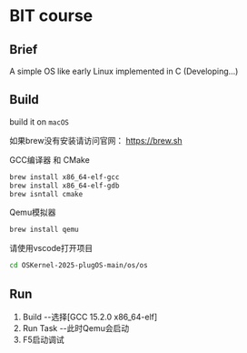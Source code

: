 # BIT course

## Brief

A simple OS like early Linux implemented in C (Developing...)

## Build

build it on `macOS`

如果brew没有安装请访问官网：
https://brew.sh

GCC编译器 和 CMake
```bash
brew install x86_64-elf-gcc
brew install x86_64-elf-gdb
brew isntall cmake
```

Qemu模拟器
```bash
brew install qemu
```

请使用vscode打开项目
```bash
cd OSKernel-2025-plugOS-main/os/os
```

## Run

1. Build            --选择[GCC 15.2.0 x86_64-elf]
2. Run Task         --此时Qemu会启动
3. F5启动调试
